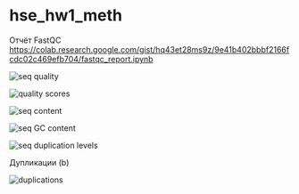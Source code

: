 # hse_hw1_meth


Отчёт FastQC
  https://colab.research.google.com/gist/hq43et28ms9z/9e41b402bbbf2166fcdc02c469efb704/fastqc_report.ipynb
  
  
  ![seq quality](https://user-images.githubusercontent.com/91056319/154861527-959fe3ee-d89a-464a-9ed1-5998e2989eb0.JPG)

  
  ![quality scores](https://user-images.githubusercontent.com/91056319/154861536-0b54def8-b9e2-4153-b5e6-c9705f904e08.JPG)

  
  ![seq content](https://user-images.githubusercontent.com/91056319/154861538-acffa87f-a231-4020-ac0d-7e7ae2064218.JPG)

  
  ![seq GC content](https://user-images.githubusercontent.com/91056319/154861545-43c1cbb4-cc27-483e-8597-176acaab669d.JPG)

  
  ![seq duplication levels](https://user-images.githubusercontent.com/91056319/154861556-120b142d-3d8c-41a2-b380-c0f909d587ca.JPG)
  
  
  Дупликации (b)
  

  ![duplications](https://user-images.githubusercontent.com/91056319/154908106-d3ea6305-e25b-42aa-96a7-fa94099018a7.JPG)
  
 

  
  
 
  
  
  
  
  
  
  
  
  
  
